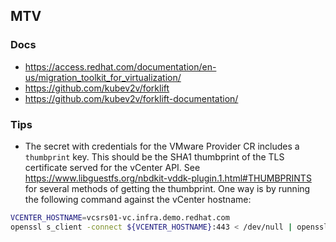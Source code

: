 ## MTV

### Docs

- https://access.redhat.com/documentation/en-us/migration_toolkit_for_virtualization/
- https://github.com/kubev2v/forklift
- https://github.com/kubev2v/forklift-documentation/

### Tips

- The secret with credentials for the VMware Provider CR includes a `thumbprint` key. This should be the SHA1 thumbprint of the TLS certificate served for the vCenter API. See <https://www.libguestfs.org/nbdkit-vddk-plugin.1.html#THUMBPRINTS> for several methods of getting the thumbprint. One way is by running the following command against the vCenter hostname:

```bash
VCENTER_HOSTNAME=vcsrs01-vc.infra.demo.redhat.com
openssl s_client -connect ${VCENTER_HOSTNAME}:443 < /dev/null | openssl x509 -in /dev/stdin -fingerprint -sha1 -noout
```

